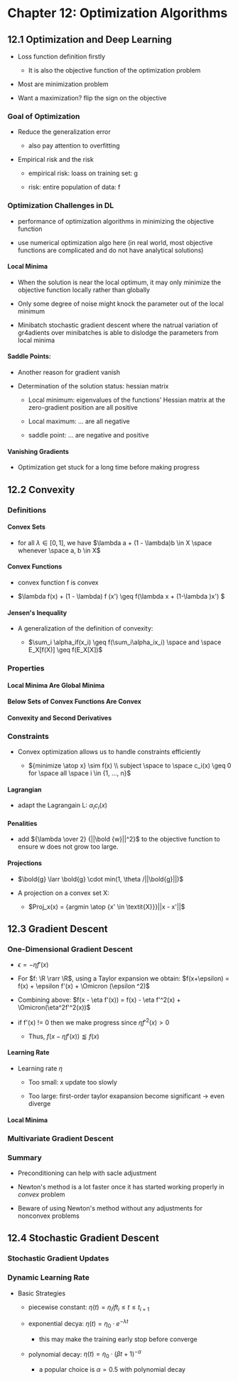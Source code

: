# Chapter 12: Optimization Algorithms



## 12.1 Optimization and Deep Learning

* Loss function definition firstly
  
  * It is also the objective function of the optimization problem

* Most are minimization problem

* Want a maximization? flip the sign on the objective

### Goal of Optimization

* Reduce the generalization error
  
  * also pay attention to overfitting

* Empirical risk and the risk
  
  * empirical risk: loass on training set:  g
  
  * risk: entire population of data:  f
    
    

### Optimization Challenges in DL

* performance of optimization algorithms in minimizing the objective function

* use numerical optimization algo here (in real world, most objective functions are complicated and do not have analytical solutions)

#### Local Minima

* When the solution is near the local optimum, it may only minimize the objective function locally rather than globally

* Only some degree of noise might knock the parameter out of the local minimum

* Minibatch stochastic gradient descent where the natrual variation of gr4adients over minibatches is able to dislodge the parameters from local minima

#### Saddle Points:

* Another reason for gradient vanish

* Determination of the solution status: hessian matrix
  
  * Local minimum: eigenvalues of the functions' Hessian matrix at the zero-gradient position are all positive
  
  * Local maximum: ... are all negative
  
  * saddle point: ... are negative and positive

#### Vanishing Gradients

* Optimization get stuck for a long time before making progress
  
  
  
  

## 12.2 Convexity

### Definitions

#### Convex Sets

* for all $\lambda \in [0, 1]$, we have $\lambda a + (1 - \lambda)b \in X \space whenever \space a, b \in X$

#### Convex Functions

* convex function f is convex

* $\lambda f(x) + (1 - \lambda) f (x') \geq f(\lambda x + (1-\lambda )x') $

#### Jensen's Inequality

* A generalization of the definition of convexity: 
  
  * $\sum_i \alpha_if(x_i) \geq f(\sum_i\alpha_ix_i) \space and \space E_X[f(X)] \geq f(E_X[X])$
    
    

### Properties

#### Local Minima Are Global Minima

#### Below Sets of Convex Functions Are Convex

#### Convexity and Second Derivatives



### Constraints

* Convex optimization allows us to handle constraints efficiently
  
  * ${minimize \atop x} \sim f(x) \\ subject \space to \space c_i(x) \geq 0 for \space all \space i \in {1, ..., n}$

#### Lagrangian

* adapt the Lagrangain L:  $\alpha_ic_i(x)$

#### Penalities

* add ${\lambda \over 2} {||\bold {w}||^2}$ to the objective function to ensure w does not grow too large.

#### Projections

* $\bold{g} \larr \bold{g} \cdot min(1, \theta /||\bold{g}||)$

* A projection on a convex set X: 
  
  * $Proj_x(x) = {argmin \atop {x' \in \textit{X}}}||x - x'||$





## 12.3 Gradient Descent

### One-Dimensional Gradient Descent

* $\epsilon = - \eta f'(x)$

* For $f: \R \rarr \R$, using a Taylor expansion we obtain: $f(x+\epsilon) = f(x) + \epsilon f'(x) + \Omicron (\epsilon ^2)$

* Combining above: $f(x - \eta f'(x)) = f(x) - \eta f'^2(x) + \Omicron(\eta^2f'^2(x))$

* if f'(x) != 0 then we make progress since $\eta f'^2(x)>0$
  
  * Thus, $f(x - \eta f'(x)) \lessapprox f(x)$

#### Learning Rate

* Learning rate $\eta$ 
  
  * Too small: x update too slowly
  
  * Too large: first-order taylor exapansion become significant -> even diverge

#### Local Minima

### Multivariate Gradient Descent



### Summary

* Preconditioning can help with sacle adjustment

*  Newton's method is a lot faster once it has started working properly in *convex* problem

* Beware of using Newton's method without any adjustments for nonconvex problems



## 12.4 Stochastic Gradient Descent

### Stochastic Gradient Updates

### Dynamic Learning Rate

* Basic Strategies
  
  * piecewise constant: $\eta(t) = \eta_i if t_i \le t \le t_{i+1}$
  
  * exponential decya: $\eta(t) = \eta_0 \cdot e^{-\lambda t}$
    
    * this may make the training early stop before converge
  
  * polynomial decay: $\eta(t) = \eta_0 \cdot (\beta t + 1)^{-\alpha}$
    
    * a popular choice is $\alpha = 0.5$ with polynomial decay




